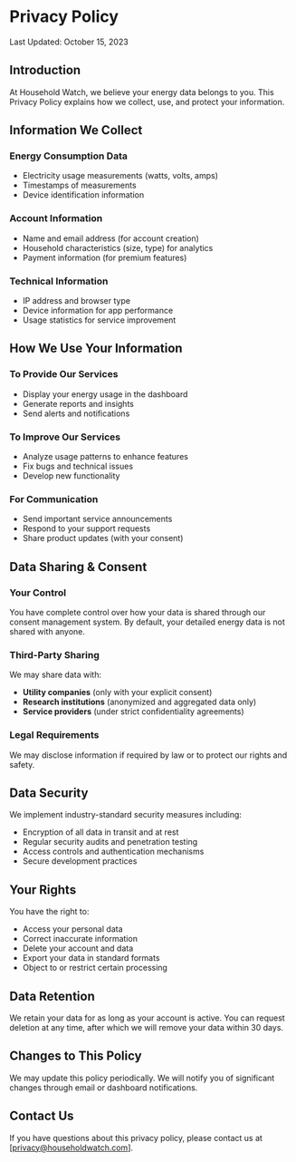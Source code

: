 # Privacy Policy
Last Updated: October 15, 2023

## Introduction
At Household Watch, we believe your energy data belongs to you. This Privacy Policy explains how we collect, use, and protect your information.

## Information We Collect
### Energy Consumption Data
- Electricity usage measurements (watts, volts, amps)
- Timestamps of measurements
- Device identification information

### Account Information
- Name and email address (for account creation)
- Household characteristics (size, type) for analytics
- Payment information (for premium features)

### Technical Information
- IP address and browser type
- Device information for app performance
- Usage statistics for service improvement

## How We Use Your Information
### To Provide Our Services
- Display your energy usage in the dashboard
- Generate reports and insights
- Send alerts and notifications

### To Improve Our Services
- Analyze usage patterns to enhance features
- Fix bugs and technical issues
- Develop new functionality

### For Communication
- Send important service announcements
- Respond to your support requests
- Share product updates (with your consent)

## Data Sharing & Consent
### Your Control
You have complete control over how your data is shared through our consent management system. By default, your detailed energy data is not shared with anyone.

### Third-Party Sharing
We may share data with:
- **Utility companies** (only with your explicit consent)
- **Research institutions** (anonymized and aggregated data only)
- **Service providers** (under strict confidentiality agreements)

### Legal Requirements
We may disclose information if required by law or to protect our rights and safety.

## Data Security
We implement industry-standard security measures including:
- Encryption of all data in transit and at rest
- Regular security audits and penetration testing
- Access controls and authentication mechanisms
- Secure development practices

## Your Rights
You have the right to:
- Access your personal data
- Correct inaccurate information
- Delete your account and data
- Export your data in standard formats
- Object to or restrict certain processing

## Data Retention
We retain your data for as long as your account is active. You can request deletion at any time, after which we will remove your data within 30 days.

## Changes to This Policy
We may update this policy periodically. We will notify you of significant changes through email or dashboard notifications.

## Contact Us
If you have questions about this privacy policy, please contact us at [privacy@householdwatch.com].